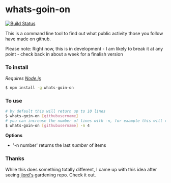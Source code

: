 # whats-goin-on

[![Build Status](https://travis-ci.org/hamishdickson/whats-goin-on.svg?branch=master)](https://travis-ci.org/hamishdickson/whats-goin-on)

This is a command line tool to find out what public activity those you follow have made on github.

Please note: Right now, this is in development - I am likely to break it at any point - check back in about a week for a finalish version

### To install

_Requires [Node.js](http://www.nodejs.org)_
```bash
$ npm install -g whats-goin-on
```

### To use

```bash
# by default this will return up to 10 lines
$ whats-goin-on [githubusername]
# you can increase the number of lines with -n, for example this will return 4 lines
$ whats-goin-on [githubusername] -n 4
```

**Options**
- '-n number' returns the last _number_ of items

### Thanks

While this does something totally different, I came up with this idea after seeing [jlord's](https://github.com/jlord) gardening repo. Check it out.
